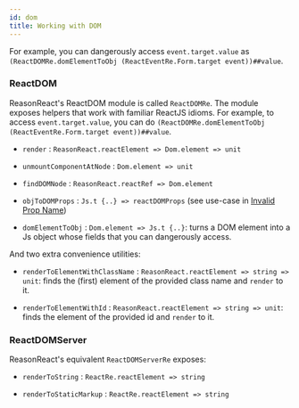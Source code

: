 ```yaml
---
id: dom
title: Working with DOM
---
```


For example, you can dangerously access `event.target.value` as `(ReactDOMRe.domElementToObj (ReactEventRe.Form.target event))##value`.

### ReactDOM

ReasonReact's ReactDOM module is called `ReactDOMRe`. The module exposes helpers that work with familiar ReactJS idioms. For example, to access `event.target.value`, you can do `(ReactDOMRe.domElementToObj (ReactEventRe.Form.target event))##value`.

- `render` : `ReasonReact.reactElement => Dom.element => unit`

- `unmountComponentAtNode` : `Dom.element => unit`

- `findDOMNode` : `ReasonReact.reactRef => Dom.element`

- `objToDOMProps` : `Js.t {..} => reactDOMProps` (see use-case in [Invalid Prop Name](convert.md#invalid-prop-name))

- `domElementToObj` : `Dom.element => Js.t {..}`: turns a DOM element into a Js object whose fields that you can dangerously access.

And two extra convenience utilities:

- `renderToElementWithClassName` : `ReasonReact.reactElement => string => unit`: finds the (first) element of the provided class name and `render` to it.

- `renderToElementWithId` : `ReasonReact.reactElement => string => unit`: finds the element of the provided id and `render` to it.

### ReactDOMServer

ReasonReact's equivalent `ReactDOMServerRe` exposes:

- `renderToString` : `ReactRe.reactElement => string`

- `renderToStaticMarkup` : `ReactRe.reactElement => string`
